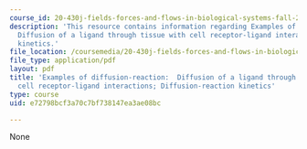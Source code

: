 ```yaml
---
course_id: 20-430j-fields-forces-and-flows-in-biological-systems-fall-2015
description: 'This resource contains information regarding Examples of diffusion-reaction:
  Diffusion of a ligand through tissue with cell receptor-ligand interactions; Diffusion-reaction
  kinetics.'
file_location: /coursemedia/20-430j-fields-forces-and-flows-in-biological-systems-fall-2015/e72798bcf3a70c7bf738147ea3ae08bc_MIT20_430JF15_Lecture6.pdf
file_type: application/pdf
layout: pdf
title: 'Examples of diffusion-reaction:  Diffusion of a ligand through tissue with
  cell receptor-ligand interactions; Diffusion-reaction kinetics'
type: course
uid: e72798bcf3a70c7bf738147ea3ae08bc

---
```

None